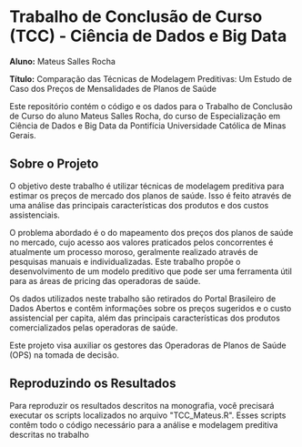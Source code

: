 # Trabalho de Conclusão de Curso (TCC) - Ciência de Dados e Big Data

**Aluno:** Mateus Salles Rocha

**Título:** Comparação das Técnicas de Modelagem Preditivas: Um Estudo de Caso dos Preços de Mensalidades de Planos de Saúde

Este repositório contém o código e os dados para o Trabalho de Conclusão de Curso do aluno Mateus Salles Rocha, do curso de Especialização em Ciência de Dados e Big Data da Pontifícia Universidade Católica de Minas Gerais.

## Sobre o Projeto

O objetivo deste trabalho é utilizar técnicas de modelagem preditiva para estimar os preços de mercado dos planos de saúde. Isso é feito através de uma análise das principais características dos produtos e dos custos assistenciais.

O problema abordado é o do mapeamento dos preços dos planos de saúde no mercado, cujo acesso aos valores praticados pelos concorrentes é atualmente um processo moroso, geralmente realizado através de pesquisas manuais e individualizadas. Este trabalho propõe o desenvolvimento de um modelo preditivo que pode ser uma ferramenta útil para as áreas de pricing das operadoras de saúde.

Os dados utilizados neste trabalho são retirados do Portal Brasileiro de Dados Abertos e contêm informações sobre os preços sugeridos e o custo assistencial per capita, além das principais características dos produtos comercializados pelas operadoras de saúde.

Este projeto visa auxiliar os gestores das Operadoras de Planos de Saúde (OPS) na tomada de decisão.

## Reproduzindo os Resultados

Para reproduzir os resultados descritos na monografia, você precisará executar os scripts localizados no arquivo "TCC_Mateus.R". Esses scripts contêm todo o código necessário para a análise e modelagem preditiva descritas no trabalho
